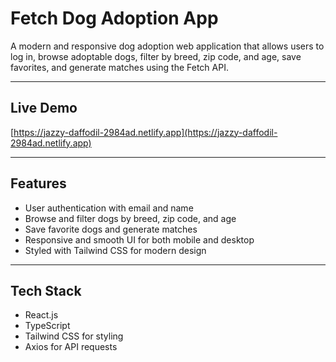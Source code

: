 # Fetch Dog Adoption App

A modern and responsive dog adoption web application that allows users to log in, browse adoptable dogs, filter by breed, zip code, and age, save favorites, and generate matches using the Fetch API.

---

## Live Demo

[https://jazzy-daffodil-2984ad.netlify.app](https://jazzy-daffodil-2984ad.netlify.app)

---

## Features

- User authentication with email and name
- Browse and filter dogs by breed, zip code, and age
- Save favorite dogs and generate matches
- Responsive and smooth UI for both mobile and desktop
- Styled with Tailwind CSS for modern design

---

## Tech Stack

- React.js
- TypeScript
- Tailwind CSS for styling
- Axios for API requests




